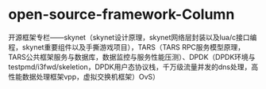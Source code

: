 # open-source-framework-Column
开源框架专栏——skynet（skynet设计原理，skynet网络层封装以及lua/c接口编程，skynet重要组件以及手撕游戏项目），TARS（TARS RPC服务模型原理，TARS公共框架服务与数据库，数据监控与服务性能压测）、DPDK（DPDK环境与testpmd/i3fwd/skeletion，DPDK用户态协议栈，千万级流量并发的dns处理，高性能数据处理框架vpp，虚拟交换机框架）OvS）
